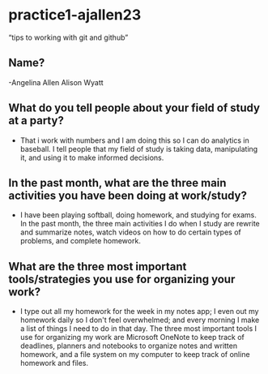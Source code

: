 # practice1-ajallen23
 “tips to working with git and github”
## Name?
-Angelina Allen 
Alison Wyatt

## What do you tell people about your field of study at a party?
- That i work with numbers and I am doing this so I can do analytics in baseball. 
I tell people that my field of study is taking data, manipulating it, and using it to make informed decisions.

## In the past month, what are the three main activities you have been doing at work/study?
- I have been playing softball, doing homework, and studying for exams. 
In the past month, the three main activities I do when I study are rewrite and summarize notes, watch videos on how to do certain types of problems, and complete homework.

## What are the three most important tools/strategies you use for organizing your work?
- I type out all my homework for the week in my notes app; I even out my homework daily so I don't feel overwhelmed; and every morning I make a list of things I need to do in that day. 
The three most important tools I use for organizing my work are Microsoft OneNote to keep track of deadlines, planners and notebooks to organize notes and written homework, and a file system on my computer to keep track of online homework and files.
